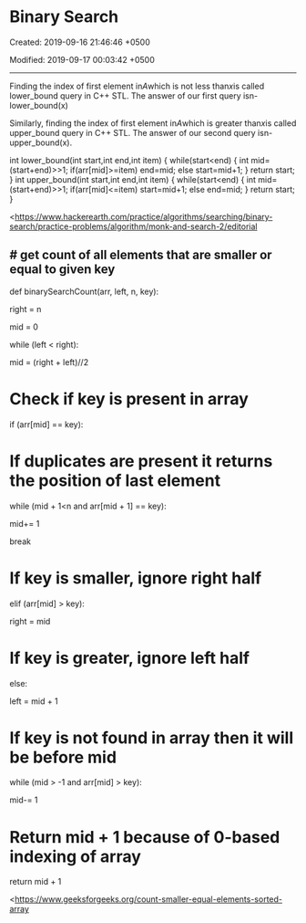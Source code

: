 # Binary Search

Created: 2019-09-16 21:46:46 +0500

Modified: 2019-09-17 00:03:42 +0500

---

Finding the index of first element in*A*which is not less than*x*is called lower_bound query in C++ STL. The answer of our first query isn-lower_bound(x)

Similarly, finding the index of first element in*A*which is greater than*x*is called upper_bound query in C++ STL. The answer of our second query isn-upper_bound(x).

int lower_bound(int start,int end,int item)
{
while(start<end)
{
int mid=(start+end)>>1;
if(arr[mid]>=item)
end=mid;
else start=mid+1;
}
return start;
}
int upper_bound(int start,int end,int item)
{
while(start<end)
{
int mid=(start+end)>>1;
if(arr[mid]<=item)
start=mid+1;
else end=mid;
}
return start;
}

<https://www.hackerearth.com/practice/algorithms/searching/binary-search/practice-problems/algorithm/monk-and-search-2/editorial

## # get count of all elements that are smaller or equal to given key

def binarySearchCount(arr, left, n, key):

right = n

mid = 0

while (left < right):

mid = (right + left)//2

# Check if key is present in array

if (arr[mid] == key):

# If duplicates are present it returns the position of last element

while (mid + 1<n and arr[mid + 1] == key):

mid+= 1

break

# If key is smaller, ignore right half

elif (arr[mid] > key):

right = mid

# If key is greater, ignore left half

else:

left = mid + 1

# If key is not found in array then it will be before mid

while (mid > -1 and arr[mid] > key):

mid-= 1

# Return mid + 1 because of 0-based indexing of array

return mid + 1

<https://www.geeksforgeeks.org/count-smaller-equal-elements-sorted-array
